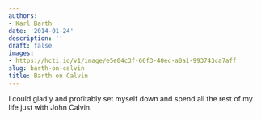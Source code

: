```yaml
---
authors:
- Karl Barth
date: '2014-01-24'
description: ''
draft: false
images:
- https://hcti.io/v1/image/e5e04c3f-66f3-40ec-a0a1-993743ca7aff
slug: barth-on-calvin
title: Barth on Calvin
---
```


I could gladly and profitably set myself down and spend all the rest of my life just with John Calvin.